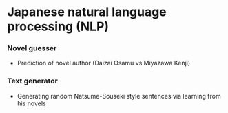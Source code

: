 # Japanese natural language processing (NLP)

### Novel guesser
- Prediction of novel author (Daizai Osamu vs Miyazawa Kenji)
### Text generator
- Generating random Natsume-Souseki style sentences via learning from his novels

